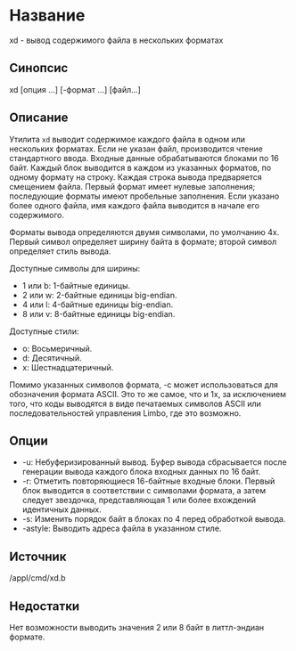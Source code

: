 # Название
xd - вывод содержимого файла в нескольких форматах

## Синопсис
xd [опция ...] [-формат ...] [файл...]

## Описание
Утилита `xd` выводит содержимое каждого файла в одном или нескольких форматах. Если не указан файл, производится чтение стандартного ввода. Входные данные обрабатываются блоками по 16 байт. Каждый блок выводится в каждом из указанных форматов, по одному формату на строку. Каждая строка вывода предваряется смещением файла. Первый формат имеет нулевые заполнения; последующие форматы имеют пробельные заполнения. Если указано более одного файла, имя каждого файла выводится в начале его содержимого.

Форматы вывода определяются двумя символами, по умолчанию 4x. Первый символ определяет ширину байта в формате; второй символ определяет стиль вывода.

Доступные символы для ширины:

- 1 или b: 1-байтные единицы.
- 2 или w: 2-байтные единицы big-endian.
- 4 или l: 4-байтные единицы big-endian.
- 8 или v: 8-байтные единицы big-endian.

Доступные стили:

- o: Восьмеричный.
- d: Десятичный.
- x: Шестнадцатеричный.

Помимо указанных символов формата, -c может использоваться для обозначения формата ASCII. Это то же самое, что и 1x, за исключением того, что коды выводятся в виде печатаемых символов ASCII или последовательностей управления Limbo, где это возможно.

## Опции

- -u: Небуферизированный вывод. Буфер вывода сбрасывается после генерации вывода каждого блока входных данных по 16 байт.
- -r: Отметить повторяющиеся 16-байтные входные блоки. Первый блок выводится в соответствии с символами формата, а затем следует звездочка, представляющая 1 или более вхождений идентичных данных.
- -s: Изменить порядок байт в блоках по 4 перед обработкой вывода.
- -astyle: Выводить адреса файла в указанном стиле.

## Источник
/appl/cmd/xd.b

## Недостатки
Нет возможности выводить значения 2 или 8 байт в литтл-эндиан формате.

